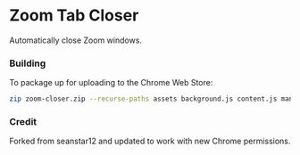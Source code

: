 # Zoom Tab Closer

Automatically close Zoom windows.

### Building

To package up for uploading to the Chrome Web Store:
```sh
zip zoom-closer.zip --recurse-paths assets background.js content.js manifest.json
```


### Credit

Forked from seanstar12 and updated to work with new Chrome permissions.
